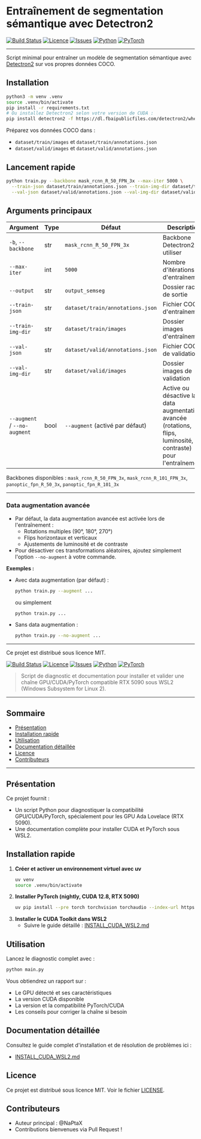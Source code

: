 # Entraînement de segmentation sémantique avec Detectron2

[![Build Status](https://img.shields.io/github/actions/workflow/status/<OWNER>/<REPO>/ci.yml?branch=main)](https://github.com/<OWNER>/<REPO>/actions)
[![Licence](https://img.shields.io/github/license/<OWNER>/<REPO>)](LICENSE)
[![Issues](https://img.shields.io/github/issues/<OWNER>/<REPO>)](https://github.com/<OWNER>/<REPO>/issues)
[![Python](https://img.shields.io/badge/python-3.8%2B-blue)](https://www.python.org/)
[![PyTorch](https://img.shields.io/badge/pytorch-compatible%20%7C%20cuda%2011%2B-important)](https://pytorch.org/)

---

Script minimal pour entraîner un modèle de segmentation sémantique avec [Detectron2](https://github.com/facebookresearch/detectron2) sur vos propres données COCO.

## Installation

```bash
python3 -m venv .venv
source .venv/bin/activate
pip install -r requirements.txt
# Ou installez Detectron2 selon votre version de CUDA :
pip install detectron2 -f https://dl.fbaipublicfiles.com/detectron2/wheels/cu118/torch2.0/index.html
```

Préparez vos données COCO dans :
- `dataset/train/images` et `dataset/train/annotations.json`
- `dataset/valid/images` et `dataset/valid/annotations.json`

## Lancement rapide

```bash
python train.py --backbone mask_rcnn_R_50_FPN_3x --max-iter 5000 \
  --train-json dataset/train/annotations.json --train-img-dir dataset/train/images \
  --val-json dataset/valid/annotations.json --val-img-dir dataset/valid/images
```

## Arguments principaux

| Argument                | Type    | Défaut                        | Description |
|-------------------------|---------|-------------------------------|-------------|
| `-b`, `--backbone`      | str     | `mask_rcnn_R_50_FPN_3x`       | Backbone Detectron2 à utiliser |
| `--max-iter`            | int     | `5000`                        | Nombre d'itérations d'entraînement |
| `--output`              | str     | `output_semseg`               | Dossier racine de sortie |
| `--train-json`          | str     | `dataset/train/annotations.json` | Fichier COCO d'entraînement |
| `--train-img-dir`       | str     | `dataset/train/images`         | Dossier images d'entraînement |
| `--val-json`            | str     | `dataset/valid/annotations.json` | Fichier COCO de validation |
| `--val-img-dir`         | str     | `dataset/valid/images`         | Dossier images de validation |
| `--augment` / `--no-augment` | bool | `--augment` (activé par défaut) | Active ou désactive la data augmentation avancée (rotations, flips, luminosité, contraste) pour l'entraînement |

Backbones disponibles : `mask_rcnn_R_50_FPN_3x`, `mask_rcnn_R_101_FPN_3x`, `panoptic_fpn_R_50_3x`, `panoptic_fpn_R_101_3x`

---

### Data augmentation avancée

- Par défaut, la data augmentation avancée est activée lors de l'entraînement :
    - Rotations multiples (90°, 180°, 270°)
    - Flips horizontaux et verticaux
    - Ajustements de luminosité et de contraste
- Pour désactiver ces transformations aléatoires, ajoutez simplement l'option `--no-augment` à votre commande.

**Exemples :**

- Avec data augmentation (par défaut) :
  ```bash
  python train.py --augment ...
  ```
  ou simplement
  ```bash
  python train.py ...
  ```
- Sans data augmentation :
  ```bash
  python train.py --no-augment ...
  ```

---

Ce projet est distribué sous licence MIT.


[![Build Status](https://img.shields.io/github/actions/workflow/status/<OWNER>/<REPO>/ci.yml?branch=main)](https://github.com/<OWNER>/<REPO>/actions)
[![Licence](https://img.shields.io/github/license/<OWNER>/<REPO>)](LICENSE)
[![Issues](https://img.shields.io/github/issues/<OWNER>/<REPO>)](https://github.com/<OWNER>/<REPO>/issues)
[![Python](https://img.shields.io/badge/python-3.8%2B-blue)](https://www.python.org/)
[![PyTorch](https://img.shields.io/badge/pytorch-nightly%20%7C%20cuda%2012.8-important)](https://pytorch.org/)

> Script de diagnostic et documentation pour installer et valider une chaîne GPU/CUDA/PyTorch compatible RTX 5090 sous WSL2 (Windows Subsystem for Linux 2).

---

## Sommaire
- [Présentation](#présentation)
- [Installation rapide](#installation-rapide)
- [Utilisation](#utilisation)
- [Documentation détaillée](#documentation-détaillée)
- [Licence](#licence)
- [Contributeurs](#contributeurs)

---

## Présentation
Ce projet fournit :
- Un script Python pour diagnostiquer la compatibilité GPU/CUDA/PyTorch, spécialement pour les GPU Ada Lovelace (RTX 5090).
- Une documentation complète pour installer CUDA et PyTorch sous WSL2.

## Installation rapide

1. **Créer et activer un environnement virtuel avec uv**
   ```bash
   uv venv
   source .venv/bin/activate
   ```
2. **Installer PyTorch (nightly, CUDA 12.8, RTX 5090)**
   ```bash
   uv pip install --pre torch torchvision torchaudio --index-url https://download.pytorch.org/whl/nightly/cu128
   ```
3. **Installer le CUDA Toolkit dans WSL2**
   - Suivre le guide détaillé : [INSTALL_CUDA_WSL2.md](./INSTALL_CUDA_WSL2.md)

## Utilisation
Lancez le diagnostic complet avec :
```bash
python main.py
```

Vous obtiendrez un rapport sur :
- Le GPU détecté et ses caractéristiques
- La version CUDA disponible
- La version et la compatibilité PyTorch/CUDA
- Les conseils pour corriger la chaîne si besoin

## Documentation détaillée
Consultez le guide complet d'installation et de résolution de problèmes ici :
- [INSTALL_CUDA_WSL2.md](./INSTALL_CUDA_WSL2.md)

## Licence
Ce projet est distribué sous licence MIT. Voir le fichier [LICENSE](./LICENSE).

## Contributeurs
- Auteur principal : @NaPtaX
- Contributions bienvenues via Pull Request !
